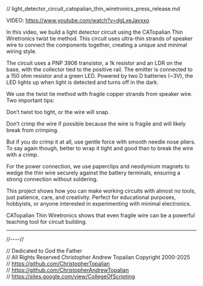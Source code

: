 // light_detector_circuit_catopalian_thin_wiretronics_press_release.md

VIDEO: https://www.youtube.com/watch?v=dgLxeJavxxo

In this video, we build a light detector circuit using the CATopalian Thin Wiretronics twist tie method. This circuit uses ultra-thin strands of speaker wire to connect the components together, creating a unique and minimal wiring style.

The circuit uses a PNP 3906 transistor, a 1k resistor and an LDR on the base, with the collector tied to the positive rail. The emitter is connected to a 150 ohm resistor and a green LED. Powered by two D batteries (~3V), the LED lights up when light is detected and turns off in the dark.

We use the twist tie method with fragile copper strands from speaker wire. Two important tips:

Don’t twist too tight, or the wire will snap.

Don’t crimp the wire if possible because the wire is fragile and will likely break from crimping.

But if you do crimp it at all, use gentle force with smooth needle nose pliers. To say again though, better to wrap it tight and good than to break the wire with a crimp.

For the power connection, we use paperclips and neodymium magnets to wedge the thin wire securely against the battery terminals, ensuring a strong connection without soldering.

This project shows how you can make working circuits with almost no tools, just patience, care, and creativity. Perfect for educational purposes, hobbyists, or anyone interested in experimenting with minimal electronics.

CATopalian Thin Wiretronics shows that even fragile wire can be a powerful teaching tool for circuit building.

---

//----//

// Dedicated to God the Father  
// All Rights Reserved Christopher Andrew Topalian Copyright 2000-2025  
// https://github.com/ChristopherTopalian  
// https://github.com/ChristopherAndrewTopalian  
// https://sites.google.com/view/CollegeOfScripting

